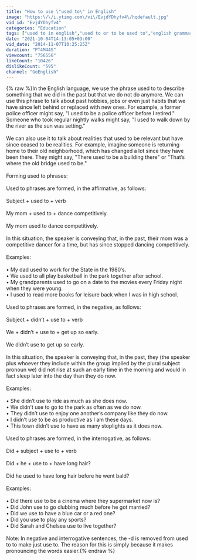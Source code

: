 ```yaml
---
title: "How to use \"used to\" in English"
image: "https:\/\/i.ytimg.com\/vi\/EvjdYDhyfv4\/hqdefault.jpg"
vid_id: "EvjdYDhyfv4"
categories: "Education"
tags: ["used to in english","used to or to be used to","english grammar"]
date: "2021-10-04T14:13:05+03:00"
vid_date: "2014-11-07T10:25:25Z"
duration: "PT4M44S"
viewcount: "756556"
likeCount: "10426"
dislikeCount: "595"
channel: "GoEnglish"
---
```

{% raw %}In the English language, we use the phrase used to to describe something that we did in the past but that we do not do anymore. We can use this phrase to talk about past hobbies, jobs or even just habits that we have since left behind or replaced with new ones. For example, a former police officer might say, &quot;I used to be a police officer before I retired.&quot; Someone who took regular nightly walks might say, &quot;I used to walk down by the river as the sun was setting.&quot;<br /><br />We can also use it to talk about realities that used to be relevant but have since ceased to be realities. For example, imagine someone is returning home to their old neighborhood, which has changed a lot since they have been there. They might say, &quot;There used to be a building there&quot; or &quot;That’s where the old bridge used to be.&quot;<br /><br />Forming used to phrases:<br /><br />Used to phrases are formed, in the affirmative, as follows:<br /><br />Subject + used to + verb<br /><br />My mom + used to + dance competitively.<br /><br />My mom used to dance competitively.<br /><br />In this situation, the speaker is conveying that, in the past, their mom was a competitive dancer for a time, but has since stopped dancing competitively.<br /><br />Examples:<br /><br />• My dad used to work for the State in the 1980′s.<br />• We used to all play basketball in the park together after school.<br />• My grandparents used to go on a date to the movies every Friday night when they were young.<br />• I used to read more books for leisure back when I was in high school.<br /><br />Used to phrases are formed, in the negative, as follows:<br /><br />Subject + didn’t + use to + verb<br /><br />We + didn’t + use to + get up so early.<br /><br />We didn’t use to get up so early.<br /><br />In this situation, the speaker is conveying that, in the past, they (the speaker plus whoever they include within the group implied by the plural subject pronoun we) did not rise at such an early time in the morning and would in fact sleep later into the day than they do now.<br /><br />Examples:<br /><br />• She didn’t use to ride as much as she does now.<br />• We didn’t use to go to the park as often as we do now.<br />• They didn’t use to enjoy one another’s company like they do now.<br />• I didn’t use to be as productive as I am these days.<br />• This town didn’t use to have as many stoplights as it does now.<br /><br />Used to phrases are formed, in the interrogative, as follows:<br /><br />Did + subject + use to + verb<br /><br />Did + he + use to + have long hair?<br /><br />Did he used to have long hair before he went bald?<br /><br />Examples:<br /><br />• Did there use to be a cinema where they supermarket now is?<br />• Did John use to go clubbing much before he got married?<br />• Did we use to have a blue car or a red one?<br />• Did you use to play any sports?<br />• Did Sarah and Chelsea use to live together?<br /><br />Note: In negative and interrogative sentences, the -d is removed from used to to make just use to. The reason for this is simply because it makes pronouncing the words easier.{% endraw %}
